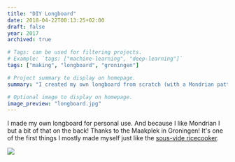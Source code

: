 ```yaml
---
title: "DIY Longboard"
date: 2018-04-22T00:13:25+02:00
draft: false
year: 2017
archived: true 

# Tags: can be used for filtering projects.
# Example: `tags: ["machine-learning", "deep-learning"]`
tags: ["making", "longboard", "groningen"]

# Project summary to display on homepage.
summary: "I created my own longboard from scratch (with a Mondrian pattern on the back)."

# Optional image to display on homepage.
image_preview: "longboard.jpg"
---
```


I made my own longboard for personal use. And because I like Mondrian I but a bit of that on the back! Thanks to the Maakplek in Groningen! It's one of the first things I mostly made myself just like the [sous-vide ricecooker](https://jplattel.nl/project/sous-vide-ricecooker/).

![](/img/longboard.jpg)